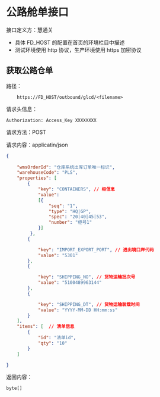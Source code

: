 # 公路舱单接口

接口定义方：慧通关

- 具体 FD_HOST 的配置在首页的环境栏目中描述
- 测试环境使用 http 协议，生产环境使用 https 加密协议

## 获取公路仓单

路径：

```
    https://FD_HOST/outbound/glcd/<filename>
```

请求头信息：

```
Authorization: Access_Key XXXXXXXX
```

请求方法：POST

请求内容：applicatin/json

```json
{
	
    "wmsOrderId": "仓库系统出库订单唯一标识",
    "warehouseCode": "PLS",
    "properties": [
        {
            "key": "CONTAINERS", // 柜信息
            "value": 
            [{
                "seq": "1",
                "type": "HQ|GP",
                "spec": "20|40|45|53",
                "number": "柜号1"
            }]
         },
        {

            "key": "IMPORT_EXPORT_PORT", // 进出境口岸代码
            "value": "5301"
        },
        {

            "key": "SHIPPING_NO", // 货物运输批次号
            "value": "5100489963144"
        },
        {

            "key": "SHIPPING_DT", // 货物运输装载时间 
            "value": "YYYY-MM-DD HH:mm:ss"
        }
    ],
    "items": [  // 清单信息
        {
            "id": "清单id",
            "qty": "10"
        }
    ]

}
```

返回内容： 

	byte[]